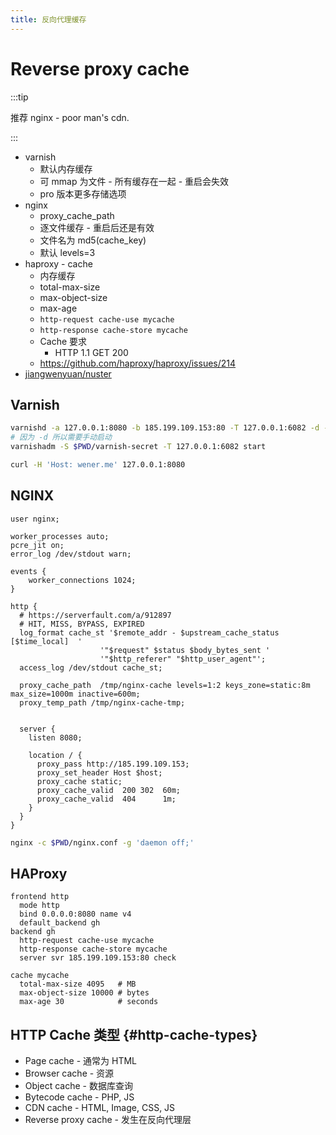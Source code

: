 ```yaml
---
title: 反向代理缓存
---
```


# Reverse proxy cache

:::tip

推荐 nginx - poor man's cdn.

:::

- varnish
  - 默认内存缓存
  - 可 mmap 为文件 - 所有缓存在一起 - 重启会失效
  - pro 版本更多存储选项
- nginx
  - proxy_cache_path
  - 逐文件缓存 - 重启后还是有效
  - 文件名为 md5(cache_key)
  - 默认 levels=3
- haproxy - cache
  - 内存缓存
  - total-max-size
  - max-object-size
  - max-age
  - `http-request cache-use mycache`
  - `http-response cache-store mycache`
  - Cache 要求
    - HTTP 1.1 GET 200
  - https://github.com/haproxy/haproxy/issues/214
- [jiangwenyuan/nuster](https://github.com/jiangwenyuan/nuster)

## Varnish

```bash
varnishd -a 127.0.0.1:8080 -b 185.199.109.153:80 -T 127.0.0.1:6082 -d -S $PWD/varnish-secret
# 因为 -d 所以需要手动启动
varnishadm -S $PWD/varnish-secret -T 127.0.0.1:6082 start

curl -H 'Host: wener.me' 127.0.0.1:8080
```

## NGINX

```nginx
user nginx;

worker_processes auto;
pcre_jit on;
error_log /dev/stdout warn;

events {
    worker_connections 1024;
}

http {
  # https://serverfault.com/a/912897
  # HIT, MISS, BYPASS, EXPIRED
  log_format cache_st '$remote_addr - $upstream_cache_status [$time_local]  '
                    '"$request" $status $body_bytes_sent '
                    '"$http_referer" "$http_user_agent"';
  access_log /dev/stdout cache_st;

  proxy_cache_path  /tmp/nginx-cache levels=1:2 keys_zone=static:8m max_size=1000m inactive=600m;
  proxy_temp_path /tmp/nginx-cache-tmp;


  server {
    listen 8080;

    location / {
      proxy_pass http://185.199.109.153;
      proxy_set_header Host $host;
      proxy_cache static;
      proxy_cache_valid  200 302  60m;
      proxy_cache_valid  404      1m;
    }
  }
}
```

```bash
nginx -c $PWD/nginx.conf -g 'daemon off;'
```

## HAProxy

```haproxy
frontend http
  mode http
  bind 0.0.0.0:8080 name v4
  default_backend gh
backend gh
  http-request cache-use mycache
  http-response cache-store mycache
  server svr 185.199.109.153:80 check

cache mycache
  total-max-size 4095   # MB
  max-object-size 10000 # bytes
  max-age 30            # seconds
```

## HTTP Cache 类型 {#http-cache-types}

- Page cache - 通常为 HTML
- Browser cache - 资源
- Object cache - 数据库查询
- Bytecode cache - PHP, JS
- CDN cache - HTML, Image, CSS, JS
- Reverse proxy cache - 发生在反向代理层

